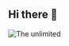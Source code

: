 ## Hi there 👋

<img scr="https://github.com/Vitas-ai-ce/Vitas-ai-ce/blob/main/99f1b29f6c410fe278a53030ab5ebcc1e7a0bbed2a869faafe848d451be85e1a.gif" alt="The unlimited">

